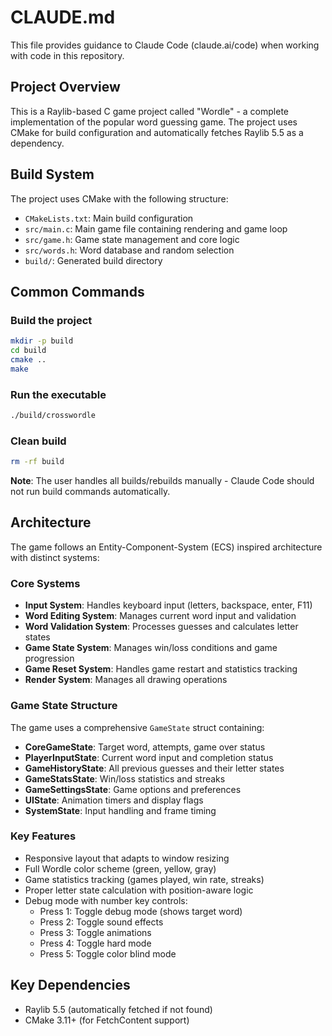 # CLAUDE.md

This file provides guidance to Claude Code (claude.ai/code) when working with code in this repository.

## Project Overview
This is a Raylib-based C game project called "Wordle" - a complete implementation of the popular word guessing game. The project uses CMake for build configuration and automatically fetches Raylib 5.5 as a dependency.

## Build System
The project uses CMake with the following structure:
- `CMakeLists.txt`: Main build configuration
- `src/main.c`: Main game file containing rendering and game loop
- `src/game.h`: Game state management and core logic
- `src/words.h`: Word database and random selection
- `build/`: Generated build directory

## Common Commands

### Build the project
```bash
mkdir -p build
cd build
cmake ..
make
```

### Run the executable
```bash
./build/crosswordle
```

### Clean build
```bash
rm -rf build
```

**Note**: The user handles all builds/rebuilds manually - Claude Code should not run build commands automatically.

## Architecture
The game follows an Entity-Component-System (ECS) inspired architecture with distinct systems:

### Core Systems
- **Input System**: Handles keyboard input (letters, backspace, enter, F11)
- **Word Editing System**: Manages current word input and validation
- **Word Validation System**: Processes guesses and calculates letter states
- **Game State System**: Manages win/loss conditions and game progression
- **Game Reset System**: Handles game restart and statistics tracking
- **Render System**: Manages all drawing operations

### Game State Structure
The game uses a comprehensive `GameState` struct containing:
- **CoreGameState**: Target word, attempts, game over status
- **PlayerInputState**: Current word input and completion status
- **GameHistoryState**: All previous guesses and their letter states
- **GameStatsState**: Win/loss statistics and streaks
- **GameSettingsState**: Game options and preferences
- **UIState**: Animation timers and display flags
- **SystemState**: Input handling and frame timing

### Key Features
- Responsive layout that adapts to window resizing
- Full Wordle color scheme (green, yellow, gray)
- Game statistics tracking (games played, win rate, streaks)
- Proper letter state calculation with position-aware logic
- Debug mode with number key controls:
  - Press 1: Toggle debug mode (shows target word)
  - Press 2: Toggle sound effects
  - Press 3: Toggle animations
  - Press 4: Toggle hard mode
  - Press 5: Toggle color blind mode

## Key Dependencies
- Raylib 5.5 (automatically fetched if not found)
- CMake 3.11+ (for FetchContent support)